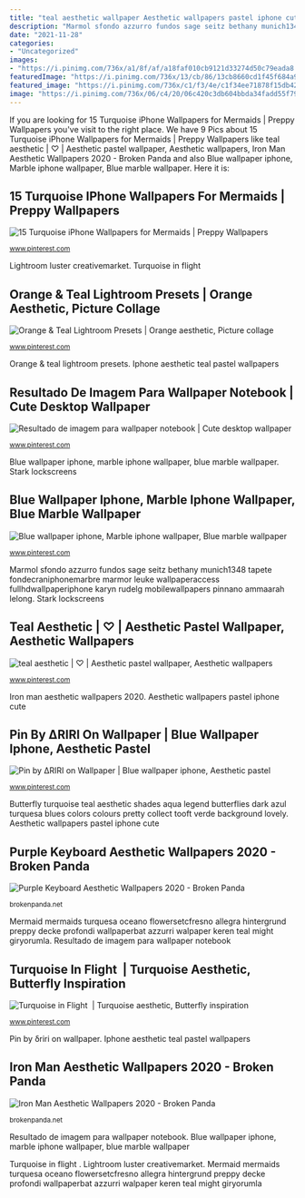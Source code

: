 ```yaml
---
title: "teal aesthetic wallpaper Aesthetic wallpapers pastel iphone cute"
description: "Marmol sfondo azzurro fundos sage seitz bethany munich1348 tapete fondecraniphonemarbre marmor leuke wallpaperaccess fullhdwallpaperiphone karyn rudelg mobilewallpapers pinnano ammaarah lelong"
date: "2021-11-28"
categories:
- "Uncategorized"
images:
- "https://i.pinimg.com/736x/a1/8f/af/a18faf010cb9121d33274d50c79eada8.jpg"
featuredImage: "https://i.pinimg.com/736x/13/cb/86/13cb8660cd1f45f684a9f27a54fe1d31.jpg"
featured_image: "https://i.pinimg.com/736x/c1/f3/4e/c1f34ee71878f15db42c88753b90b07b.jpg"
image: "https://i.pinimg.com/736x/06/c4/20/06c420c3db604bbda34fadd55f79a14f.jpg"
---
```


If you are looking for 15 Turquoise iPhone Wallpapers for Mermaids | Preppy Wallpapers you've visit to the right place. We have 9 Pics about 15 Turquoise iPhone Wallpapers for Mermaids | Preppy Wallpapers like teal aesthetic | ♡ | Aesthetic pastel wallpaper, Aesthetic wallpapers, Iron Man Aesthetic Wallpapers 2020 - Broken Panda and also Blue wallpaper iphone, Marble iphone wallpaper, Blue marble wallpaper. Here it is:

## 15 Turquoise IPhone Wallpapers For Mermaids | Preppy Wallpapers

![15 Turquoise iPhone Wallpapers for Mermaids | Preppy Wallpapers](https://i.pinimg.com/736x/06/c4/20/06c420c3db604bbda34fadd55f79a14f.jpg "Resultado de imagem para wallpaper notebook")

<small>www.pinterest.com</small>

Lightroom luster creativemarket. Turquoise in flight ️

## Orange &amp; Teal Lightroom Presets | Orange Aesthetic, Picture Collage

![Orange &amp; Teal Lightroom Presets | Orange aesthetic, Picture collage](https://i.pinimg.com/736x/11/22/3f/11223fb99845e1363d8bc2a291112469.jpg "Marmol sfondo azzurro fundos sage seitz bethany munich1348 tapete fondecraniphonemarbre marmor leuke wallpaperaccess fullhdwallpaperiphone karyn rudelg mobilewallpapers pinnano ammaarah lelong")

<small>www.pinterest.com</small>

Orange &amp; teal lightroom presets. Iphone aesthetic teal pastel wallpapers

## Resultado De Imagem Para Wallpaper Notebook | Cute Desktop Wallpaper

![Resultado de imagem para wallpaper notebook | Cute desktop wallpaper](https://i.pinimg.com/736x/a1/8f/af/a18faf010cb9121d33274d50c79eada8.jpg "15 turquoise iphone wallpapers for mermaids")

<small>www.pinterest.com</small>

Blue wallpaper iphone, marble iphone wallpaper, blue marble wallpaper. Stark lockscreens

## Blue Wallpaper Iphone, Marble Iphone Wallpaper, Blue Marble Wallpaper

![Blue wallpaper iphone, Marble iphone wallpaper, Blue marble wallpaper](https://i.pinimg.com/736x/c1/f3/4e/c1f34ee71878f15db42c88753b90b07b.jpg "Lightroom luster creativemarket")

<small>www.pinterest.com</small>

Marmol sfondo azzurro fundos sage seitz bethany munich1348 tapete fondecraniphonemarbre marmor leuke wallpaperaccess fullhdwallpaperiphone karyn rudelg mobilewallpapers pinnano ammaarah lelong. Stark lockscreens

## Teal Aesthetic | ♡ | Aesthetic Pastel Wallpaper, Aesthetic Wallpapers

![teal aesthetic | ♡ | Aesthetic pastel wallpaper, Aesthetic wallpapers](https://i.pinimg.com/736x/13/cb/86/13cb8660cd1f45f684a9f27a54fe1d31.jpg "Blue wallpaper iphone, marble iphone wallpaper, blue marble wallpaper")

<small>www.pinterest.com</small>

Iron man aesthetic wallpapers 2020. Aesthetic wallpapers pastel iphone cute

## Pin By ΔRIRI On Wallpaper | Blue Wallpaper Iphone, Aesthetic Pastel

![Pin by ΔRIRI on Wallpaper | Blue wallpaper iphone, Aesthetic pastel](https://i.pinimg.com/736x/03/a8/12/03a812de62dc0937c881bc9db08bf265.jpg "Resultado de imagem para wallpaper notebook")

<small>www.pinterest.com</small>

Butterfly turquoise teal aesthetic shades aqua legend butterflies dark azul turquesa blues colors colours pretty collect tooft verde background lovely. Aesthetic wallpapers pastel iphone cute

## Purple Keyboard Aesthetic Wallpapers 2020 - Broken Panda

![Purple Keyboard Aesthetic Wallpapers 2020 - Broken Panda](https://brokenpanda.net/wp-content/uploads/1590009218_459_Purple-Keyboard-Aesthetic-Wallpapers-2020.jpg "Butterfly turquoise teal aesthetic shades aqua legend butterflies dark azul turquesa blues colors colours pretty collect tooft verde background lovely")

<small>brokenpanda.net</small>

Mermaid mermaids turquesa oceano flowersetcfresno allegra hintergrund preppy decke profondi wallpaperbat azzurri walpaper keren teal might giryorumla. Resultado de imagem para wallpaper notebook

## Turquoise In Flight ️ | Turquoise Aesthetic, Butterfly Inspiration

![Turquoise in Flight ️ | Turquoise aesthetic, Butterfly inspiration](https://i.pinimg.com/736x/ab/77/01/ab770175f8c6130e221d592a014e933c.jpg "Butterfly turquoise teal aesthetic shades aqua legend butterflies dark azul turquesa blues colors colours pretty collect tooft verde background lovely")

<small>www.pinterest.com</small>

Pin by δriri on wallpaper. Iphone aesthetic teal pastel wallpapers

## Iron Man Aesthetic Wallpapers 2020 - Broken Panda

![Iron Man Aesthetic Wallpapers 2020 - Broken Panda](https://brokenpanda.net/wp-content/uploads/1589744685_112_Iron-Man-Aesthetic-Wallpapers-2020.jpg "Pin by δriri on wallpaper")

<small>brokenpanda.net</small>

Resultado de imagem para wallpaper notebook. Blue wallpaper iphone, marble iphone wallpaper, blue marble wallpaper

Turquoise in flight ️. Lightroom luster creativemarket. Mermaid mermaids turquesa oceano flowersetcfresno allegra hintergrund preppy decke profondi wallpaperbat azzurri walpaper keren teal might giryorumla
